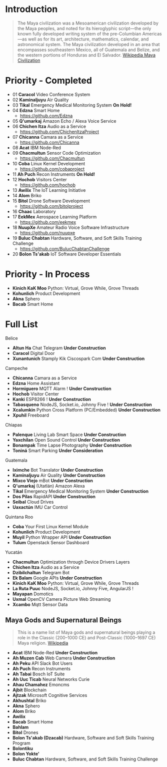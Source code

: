 # Introduction

> The Maya civilization was a Mesoamerican civilization developed by the Maya peoples, and noted for its hieroglyphic script—the only known fully developed writing system of the pre-Columbian Americas—as well as for its art, architecture, mathematics, calendar, and astronomical system. The Maya civilization developed in an area that encompasses southeastern Mexico, all of Guatemala and Belize, and the western portions of Honduras and El Salvador. [Wikipedia Maya Civilization](https://en.wikipedia.org/wiki/Maya_civilization)

# Priority - Completed

- 01 __Caracol__ Video Conference System
- 02 __Kaminaljuyu__ Air Quality
- 03 __Tikal__ Emergency Medical Monitoring System __On Hold!__
- 04 __Edzna__ Smart Home
     - https://github.com/Edzna
- 05 __Q'umarkaj__ Amazon Echo / Alexa Voice Service
- 06 __Chichen Itza__ Audio as a Service
     - https://github.com/ChichenItzaProject
- 07 __Chicanna__ Camara as a Service
     - https://github.com/Chicanna
- 08 __Acat__ IBM Node-Red
- 09 __Chacmultun__ Sensor Code Optimization
     - https://github.com/Chacmultun
- 10 __Coba__ Linux Kernel Development
     -  https://github.com/cobaproject
- 11 __Ah Puch__ Recon Instruments __On Hold!__
- 12 __Hochob__ Visitors Center
     -  https://github.com/hochob
- 13 __Awilix__ The IoT Learning Initiative
- 14 __Alom__ Briko
- 15 __Bitol__ Drone Software Development
     -  https://github.com/bitolproject
- 16 __Chaac__ Laboratory
- 17 __EekMex__ Aerospace Learning Platform
     -  https://github.com/eekmex
- 18 __NuupXe__ Amateur Radio Voice Software Infrastructure
     -  https://github.com/nuupxe
- 19 __Buluc Chabtan__ Hardware, Software, and Soft Skills Training Challenge
     - https://github.com/BulucChabtanChallenge
- 20 __Bolon Ts'akab__ IoT Software Developer Essentials

# Priority - In Process

- __Kinich KaK Moo__ Python: Virtual, Grove While, Grove Threads
- __Kohunlich__ Product Development
- __Akna__ Sphero
- __Bacab__ Smart Home

# Full List

Belice

- __Altun Ha__ Chat Telegram **Under Construction**
- __Caracol__ Digital Door
- __Xunantunich__ Stamply Kik Ciscospark Com **Under Construction**

Campeche

* **Chicanna** Camara as a Service
* **Edzna** Home Assistant
* **Hormiguero** MQTT Alarm ! **Under Construction**
* **Hochob** Visitor Center
* **Kanki** ESP8266 ! **Under Construction**
* **Tabasqueno** NodeJS, Socket.io, Johnny Five ! **Under Construction**
* **Xcalumkin** Python Cross Platform \(PC/Embedded\) **Under Construction**
* **Xpuhil** Freeboard

Chiapas

* **Palenque** Living Lab Smart Space **Under Construction**
* **Yaxchilan** Open Sound Control **Under Construction**
* **Bonampak** Time Lapse Photography **Under Construction**
* **Toniná** Smart Parking **Under Consideration**

Guatemala

* **Iximche** Bot Translator **Under Construction**
* **Kaminaljuyu** Air Quality **Under Construction**
* **Mixco Viejo** mBot **Under Construction**
* **Q'umarkaj** \(Utatlán\) Amazon Alexa  
* **Tikal** Emergency Medical Monitoring System **Under Construction**
* **Dos Pilas** RapidAPI **Under Construction**
* **Seibal** Cloud Drives
* **Uaxactún** IMU Car Control

Quintana Roo

* **Coba** Your First Linux Kernel Module
* **Kohunlich** Product Development
* **Muyil** Python Wrapper API **Under Construction**
* **Tulum** Openstack Sensor Dashboard

Yucatán

* **Chacmultun** Optimization through Device Drivers Layers
* **Chichen Itza** Audio as a Service
* **Dzibilchaltun** Telegram Bot
* **Ek Balam** Google APIs **Under Construction**
* **Kinich KaK Moo** Python: Virtual, Grove While, Grove Threads
* **La Ruta Puuc** NodeJS, Socket.io, Johnny Five, AngularJS  ! 
* **Mayapan** Domotics
* **Uxmal** OpenCV Camera Picture Web Streaming
* **Xcambo** Mqtt Sensor Data

## Maya Gods and Supernatural Beings

> This is a name list of Maya gods and supernatural beings playing a role in the Classic \(200–1000 CE\) and Post-Classic \(1000–1697 CE\) Maya religion. [Wikipedia](https://en.wikipedia.org/wiki/List_of_Maya_gods_and_supernatural_beings)

* **Acat** IBM Node-Red **Under Construction**
* **Ah Muzen Cab** Web Camera **Under Construction**
* **Ah Peku** API Slack Bot Users
* **Ah Puch** Recon Instruments
* **Ah Tabai** Bosch IoT Suite
* **Ah Uuc Ticab** Neural Networks Curie
* **Ahau Chamahez** Emoncms
* **Ajbit** Blockchain
* **Ajtzak** Microsoft Cognitive Services
* **Akhushtal** Briko
* **Akna** Sphero
* **Alom** Briko
* **Awilix** 
* **Bacab**  Smart Home
* **Bahlam**
* **Bitol** Drones
* **Bolon Ts'akab (Dzacab)** Hardware, Software and Soft Skills Training Program
* **Bolontiku**
* **Bolon Yokte'**
* **Buluc Chabtan** Hardware, Software, and Soft Skills Training Challenge












